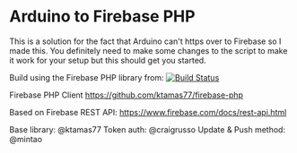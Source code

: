 Arduino to Firebase PHP
============
This is a solution for the fact that Arduino can't https over to Firebase so I made this.
You definitely need to make some changes to the script to make it work for your setup but this should get you started.




Build using the Firebase PHP library from:
[![Build Status](https://drone.io/github.com/ktamas77/firebase-php/status.png)](https://drone.io/github.com/ktamas77/firebase-php/latest)

Firebase PHP Client
https://github.com/ktamas77/firebase-php

Based on Firebase REST API: https://www.firebase.com/docs/rest-api.html

Base library: @ktamas77
Token auth: @craigrusso
Update & Push method: @mintao
